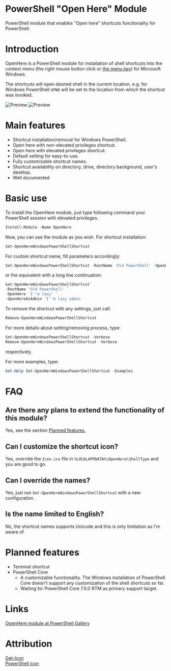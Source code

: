 # PowerShell "Open Here" Module
PowerShell module that enables "Open here" shortcuts functionality for PowerShell.

# Introduction
OpenHere is a PowerShell module for installation of shell shortcuts into the context menu (the right mouse button click or [the menu key](https://en.wikipedia.org/wiki/Menu_key)) for Microsoft Windows.

The shortcuts will open desired shell in the current location, e.g. for Windows PowerShell `$PWD` will be set to the location from which the shortcut was invoked.

![Preview](https://github.com/KUTlime/PowerShell-Open-Here-Module/raw/master/assets/Default.png)
![Preview](https://raw.githubusercontent.com/KUTlime/PowerShell-Open-Here-Module/master/assets/Custom.png)


# Main features
- Shortcut installation/removal for Windows PowerShell.
- Open here with non-elevated privileges shortcut.
- Open here with elevated privileges shortcut.
- Default setting for easy-to-use.
- Fully customizable shortcut names.
- Shortcut availability on directory, drive, directory background, user's desktop.
- Well documented

# Basic use
To install the OpenHere module, just type following command your PowerShell session with elevated privileges.

```powershell
Install-Module -Name OpenHere
```

Now, you can use the module as you wish. For shortcut installation:
```powershell
Set-OpenHereWindowsPowerShellShortcut
```

For custom shortcut name, fill parameters accordingly:
```powershell
Set-OpenHereWindowsPowerShellShortcut -RootName 'Old PowerShell' -OpenHere 'I''m lazy' -OpenHereAsAdmin 'I''m lazy admin`
```

or the equivalent with a long line continuation:
```powershell
Set-OpenHereWindowsPowerShellShortcut`
-RootName 'Old PowerShell' `
-OpenHere 'I''m lazy' `
-OpenHereAsAdmin 'I''m lazy admin
```

To remove the shortcut with any settings, just call:
```powershell
Remove-OpenHereWindowsPowerShellShortcut
```

For more details about setting/removing process, type:
```powershell
Set-OpenHereWindowsPowerShellShortcut -Verbose
Remove-OpenHereWindowsPowerShellShortcut -Verbose
```
respectively. 

For more examples, type: 
```powershell
Get-Help Set-OpenHereWindowsPowerShellShortcut -Examples
```

# FAQ
## Are there any plans to extend the functionality of this module?
Yes, see the section [Planned features.](https://github.com/KUTlime/PowerShell-Open-Here-Module#Planned-features)

## Can I customize the shortcut icon?
Yes, override the `Icon.ico` file in `%LOCALAPPDATA%\OpenHere\ShellType` and you are good to go.

## Can I override the names?
Yes, just run `Set-OpenHereWindowsPowerShellShortcut` with a new configuration.

## Is the name limited to English?
No, the shortcut names supports Unicode and this is only limitation as I'm aware of.

# Planned features
* Terminal shortcut
* PowerShell Core
  * A customizable functionality. The Windows installation of PowerShell Core doesn't support any customization of the shell shortcuts so far.
  * Waiting for PowerShell Core 7.0.0 RTM as primary support target.

# Links
[OpenHere module at PowerShell Gallery](https://www.powershellgallery.com/packages/OpenHere)

# Attribution
[Get-Icon](https://github.com/Duffney/PowerShell/blob/master/FileSystems/Get-Icon.ps1)<br>
[PowerShell icon](https://www.freeiconspng.com/downloadimg/17194)
